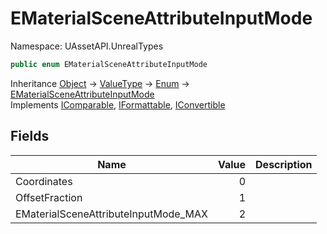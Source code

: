 # EMaterialSceneAttributeInputMode

Namespace: UAssetAPI.UnrealTypes

```csharp
public enum EMaterialSceneAttributeInputMode
```

Inheritance [Object](https://docs.microsoft.com/en-us/dotnet/api/system.object) → [ValueType](https://docs.microsoft.com/en-us/dotnet/api/system.valuetype) → [Enum](https://docs.microsoft.com/en-us/dotnet/api/system.enum) → [EMaterialSceneAttributeInputMode](./uassetapi.unrealtypes.ematerialsceneattributeinputmode.md)<br>
Implements [IComparable](https://docs.microsoft.com/en-us/dotnet/api/system.icomparable), [IFormattable](https://docs.microsoft.com/en-us/dotnet/api/system.iformattable), [IConvertible](https://docs.microsoft.com/en-us/dotnet/api/system.iconvertible)

## Fields

| Name | Value | Description |
| --- | --: | --- |
| Coordinates | 0 |  |
| OffsetFraction | 1 |  |
| EMaterialSceneAttributeInputMode_MAX | 2 |  |
